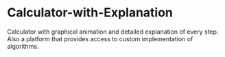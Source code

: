 # Calculator-with-Explanation
Calculator with graphical animation and detailed explanation of every step. 
Also a platform that provides access to custom implementation of algorithms.
